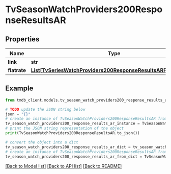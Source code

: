 # TvSeasonWatchProviders200ResponseResultsAR


## Properties

Name | Type | Description | Notes
------------ | ------------- | ------------- | -------------
**link** | **str** |  | [optional] 
**flatrate** | [**List[TvSeriesWatchProviders200ResponseResultsARFlatrateInner]**](TvSeriesWatchProviders200ResponseResultsARFlatrateInner.md) |  | [optional] 

## Example

```python
from tmdb_client.models.tv_season_watch_providers200_response_results_ar import TvSeasonWatchProviders200ResponseResultsAR

# TODO update the JSON string below
json = "{}"
# create an instance of TvSeasonWatchProviders200ResponseResultsAR from a JSON string
tv_season_watch_providers200_response_results_ar_instance = TvSeasonWatchProviders200ResponseResultsAR.from_json(json)
# print the JSON string representation of the object
print(TvSeasonWatchProviders200ResponseResultsAR.to_json())

# convert the object into a dict
tv_season_watch_providers200_response_results_ar_dict = tv_season_watch_providers200_response_results_ar_instance.to_dict()
# create an instance of TvSeasonWatchProviders200ResponseResultsAR from a dict
tv_season_watch_providers200_response_results_ar_from_dict = TvSeasonWatchProviders200ResponseResultsAR.from_dict(tv_season_watch_providers200_response_results_ar_dict)
```
[[Back to Model list]](../README.md#documentation-for-models) [[Back to API list]](../README.md#documentation-for-api-endpoints) [[Back to README]](../README.md)


